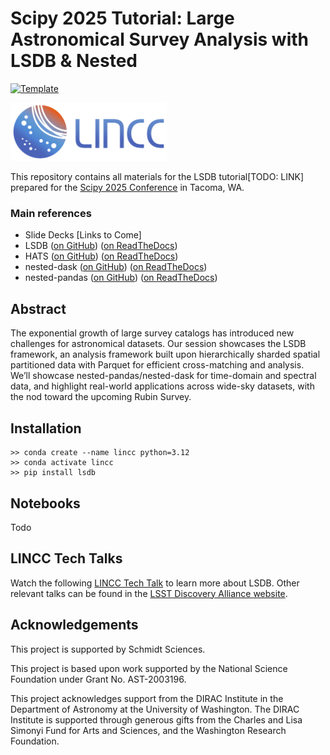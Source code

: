 
# Scipy 2025 Tutorial: Large Astronomical Survey Analysis with LSDB & Nested

[![Template](https://img.shields.io/badge/Template-LINCC%20Frameworks%20Python%20Project%20Template-brightgreen)](https://lincc-ppt.readthedocs.io/en/latest/)


<img src="./lincc-logo.png" width="250" />

This repository contains all materials for the LSDB tutorial[TODO: LINK] prepared for the [Scipy 2025 Conference](https://www.scipy2025.scipy.org/) in Tacoma, WA.

### Main references

* Slide Decks [Links to Come]
* LSDB ([on GitHub](https://github.com/astronomy-commons/lsdb)) 
  ([on ReadTheDocs](https://lsdb.readthedocs.io/en/stable/))
* HATS ([on GitHub](https://github.com/astronomy-commons/hats))
  ([on ReadTheDocs](https://hats.readthedocs.io/en/stable/))
* nested-dask ([on GitHub](https://github.com/lincc-frameworks/nested-dask)) 
  ([on ReadTheDocs](https://nested-dask.readthedocs.io/en/stable/))
* nested-pandas ([on GitHub](https://github.com/lincc-frameworks/nested-pandas)) 
  ([on ReadTheDocs](https://nested-pandas.readthedocs.io/en/stable/))


## Abstract
The exponential growth of large survey catalogs has introduced new challenges for astronomical datasets. Our session showcases the LSDB framework, an analysis framework built upon hierarchically sharded spatial partitioned data with Parquet for efficient cross-matching and analysis. We’ll showcase nested-pandas/nested-dask for time-domain and spectral data, and highlight real-world applications across wide-sky datasets, with the nod toward the upcoming Rubin Survey.

## Installation

```
>> conda create --name lincc python=3.12
>> conda activate lincc
>> pip install lsdb
```

## Notebooks
Todo

## LINCC Tech Talks

Watch the following [LINCC Tech Talk](https://www.youtube.com/watch?v=yoGhI72Vl40) to learn more about LSDB. Other relevant talks can be found in the [LSST Discovery Alliance website](https://lsstdiscoveryalliance.org/programs/tech-talks/).

## Acknowledgements

This project is supported by Schmidt Sciences.

This project is based upon work supported by the National Science Foundation under Grant No. AST-2003196.

This project acknowledges support from the DIRAC Institute in the Department of Astronomy at the University of Washington. The DIRAC Institute is supported through generous gifts from the Charles and Lisa Simonyi Fund for Arts and Sciences, and the Washington Research Foundation.


